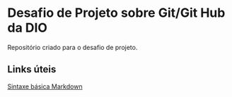 # Desafio de Projeto  sobre Git/Git Hub da DIO
Repositório criado para o desafio de projeto.

## Links úteis

[Sintaxe básica Markdown](https://markdown.net.br/sintaxe-basica/)
